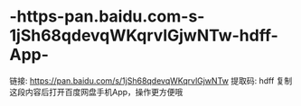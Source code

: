 # -https-pan.baidu.com-s-1jSh68qdevqWKqrvlGjwNTw-hdff-App-
链接: https://pan.baidu.com/s/1jSh68qdevqWKqrvlGjwNTw 提取码: hdff 复制这段内容后打开百度网盘手机App，操作更方便哦
